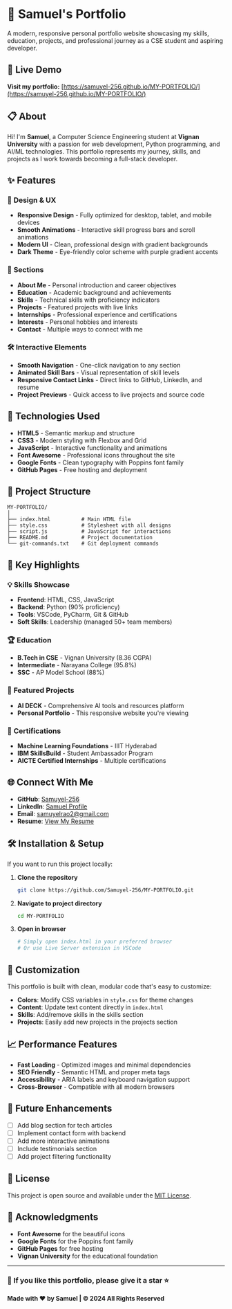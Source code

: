 # 🌟 Samuel's Portfolio

A modern, responsive personal portfolio website showcasing my skills, education, projects, and professional journey as a CSE student and aspiring developer.

## 🚀 Live Demo

**Visit my portfolio:** [https://samuyel-256.github.io/MY-PORTFOLIO/](https://samuyel-256.github.io/MY-PORTFOLIO/)

## 📋 About

Hi! I'm **Samuel**, a Computer Science Engineering student at **Vignan University** with a passion for web development, Python programming, and AI/ML technologies. This portfolio represents my journey, skills, and projects as I work towards becoming a full-stack developer.

## ✨ Features

### 🎨 **Design & UX**
- **Responsive Design** - Fully optimized for desktop, tablet, and mobile devices
- **Smooth Animations** - Interactive skill progress bars and scroll animations
- **Modern UI** - Clean, professional design with gradient backgrounds
- **Dark Theme** - Eye-friendly color scheme with purple gradient accents

### 📱 **Sections**
- **About Me** - Personal introduction and career objectives
- **Education** - Academic background and achievements
- **Skills** - Technical skills with proficiency indicators
- **Projects** - Featured projects with live links
- **Internships** - Professional experience and certifications
- **Interests** - Personal hobbies and interests
- **Contact** - Multiple ways to connect with me

### 🛠️ **Interactive Elements**
- **Smooth Navigation** - One-click navigation to any section
- **Animated Skill Bars** - Visual representation of skill levels
- **Responsive Contact Links** - Direct links to GitHub, LinkedIn, and resume
- **Project Previews** - Quick access to live projects and source code

## 🔧 Technologies Used

- **HTML5** - Semantic markup and structure
- **CSS3** - Modern styling with Flexbox and Grid
- **JavaScript** - Interactive functionality and animations
- **Font Awesome** - Professional icons throughout the site
- **Google Fonts** - Clean typography with Poppins font family
- **GitHub Pages** - Free hosting and deployment

## 📁 Project Structure

```
MY-PORTFOLIO/
│
├── index.html          # Main HTML file
├── style.css           # Stylesheet with all designs
├── script.js           # JavaScript for interactions
├── README.md           # Project documentation
└── git-commands.txt    # Git deployment commands
```

## 🎯 Key Highlights

### 💡 **Skills Showcase**
- **Frontend**: HTML, CSS, JavaScript
- **Backend**: Python (90% proficiency)
- **Tools**: VSCode, PyCharm, Git & GitHub
- **Soft Skills**: Leadership (managed 50+ team members)

### 🏆 **Education**
- **B.Tech in CSE** - Vignan University (8.36 CGPA)
- **Intermediate** - Narayana College (95.8%)
- **SSC** - AP Model School (88%)

### 🚀 **Featured Projects**
- **AI DECK** - Comprehensive AI tools and resources platform
- **Personal Portfolio** - This responsive website you're viewing

### 📜 **Certifications**
- **Machine Learning Foundations** - IIIT Hyderabad
- **IBM SkillsBuild** - Student Ambassador Program
- **AICTE Certified Internships** - Multiple certifications

## 🌐 Connect With Me

- **GitHub**: [Samuyel-256](https://github.com/Samuyel-256)
- **LinkedIn**: [Samuel Profile](https://www.linkedin.com/in/samyel-rao-6689b5272/)
- **Email**: [samuyelrao2@gmail.com](mailto:samuyelrao2@gmail.com)
- **Resume**: [View My Resume](https://drive.google.com/file/d/1BAJHg57k0HVqlVEoP6O1wxAbYyvK6GNW/view?usp=drivesdk)

## 🛠️ Installation & Setup

If you want to run this project locally:

1. **Clone the repository**
   ```bash
   git clone https://github.com/Samuyel-256/MY-PORTFOLIO.git
   ```

2. **Navigate to project directory**
   ```bash
   cd MY-PORTFOLIO
   ```

3. **Open in browser**
   ```bash
   # Simply open index.html in your preferred browser
   # Or use Live Server extension in VSCode
   ```

## 🎨 Customization

This portfolio is built with clean, modular code that's easy to customize:

- **Colors**: Modify CSS variables in `style.css` for theme changes
- **Content**: Update text content directly in `index.html`
- **Skills**: Add/remove skills in the skills section
- **Projects**: Easily add new projects in the projects section

## 📈 Performance Features

- **Fast Loading** - Optimized images and minimal dependencies
- **SEO Friendly** - Semantic HTML and proper meta tags
- **Accessibility** - ARIA labels and keyboard navigation support
- **Cross-Browser** - Compatible with all modern browsers

## 🎯 Future Enhancements

- [ ] Add blog section for tech articles
- [ ] Implement contact form with backend
- [ ] Add more interactive animations
- [ ] Include testimonials section
- [ ] Add project filtering functionality

## 📝 License

This project is open source and available under the [MIT License](LICENSE).

## 🙏 Acknowledgments

- **Font Awesome** for the beautiful icons
- **Google Fonts** for the Poppins font family
- **GitHub Pages** for free hosting
- **Vignan University** for the educational foundation

---

### 🌟 If you like this portfolio, please give it a star ⭐

**Made with ❤️ by Samuel | © 2024 All Rights Reserved**